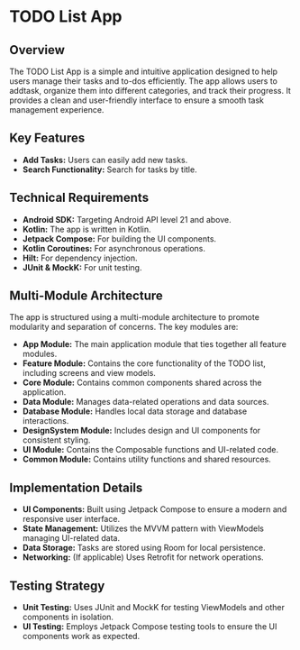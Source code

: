 # TODO List App

## Overview
The TODO List App is a simple and intuitive application designed to help users manage their tasks and to-dos efficiently. The app allows users to addtask, organize them into different categories, and track their progress. It provides a clean and user-friendly interface to ensure a smooth task management experience.

## Key Features
- **Add Tasks:** Users can easily add new tasks.
- **Search Functionality:** Search for tasks by title.

## Technical Requirements
- **Android SDK:** Targeting Android API level 21 and above.
- **Kotlin:** The app is written in Kotlin.
- **Jetpack Compose:** For building the UI components.
- **Kotlin Coroutines:** For asynchronous operations.
- **Hilt:** For dependency injection.
- **JUnit & MockK:** For unit testing.

## Multi-Module Architecture
The app is structured using a multi-module architecture to promote modularity and separation of concerns. The key modules are:

- **App Module:** The main application module that ties together all feature modules.
- **Feature Module:** Contains the core functionality of the TODO list, including screens and view models.
- **Core Module:** Contains common components shared across the application.
- **Data Module:** Manages data-related operations and data sources.
- **Database Module:** Handles local data storage and database interactions.
- **DesignSystem Module:** Includes design and UI components for consistent styling.
- **UI Module:** Contains the Composable functions and UI-related code.
- **Common Module:** Contains utility functions and shared resources.

## Implementation Details
- **UI Components:** Built using Jetpack Compose to ensure a modern and responsive user interface.
- **State Management:** Utilizes the MVVM pattern with ViewModels managing UI-related data.
- **Data Storage:** Tasks are stored using Room for local persistence.
- **Networking:** (If applicable) Uses Retrofit for network operations.

## Testing Strategy
- **Unit Testing:** Uses JUnit and MockK for testing ViewModels and other components in isolation.
- **UI Testing:** Employs Jetpack Compose testing tools to ensure the UI components work as expected.
